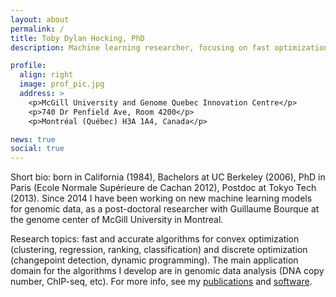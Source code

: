 ```yaml
---
layout: about
permalink: /
title: Toby Dylan Hocking, PhD
description: Machine learning researcher, focusing on fast optimization algorithms for genomic data

profile:
  align: right
  image: prof_pic.jpg
  address: >
    <p>McGill University and Genome Quebec Innovation Centre</p>
    <p>740 Dr Penfield Ave, Room 4200</p>
    <p>Montréal (Québec) H3A 1A4, Canada</p>

news: true
social: true
---
```


Short bio: born in California (1984), Bachelors at UC Berkeley (2006),
PhD in Paris (Ecole Normale Supérieure de Cachan 2012), Postdoc at
Tokyo Tech (2013). Since 2014 I have been working on new machine
learning models for genomic data, as a post-doctoral researcher with
Guillaume Bourque at the genome center of McGill University in
Montreal.

Research topics: fast and accurate algorithms for convex optimization
(clustering, regression, ranking, classification) and discrete
optimization (changepoint detection, dynamic programming). The main
application domain for the algorithms I develop are in genomic data
analysis (DNA copy number, ChIP-seq, etc). For more info, see my
[publications](publications/) and [software](software/).

